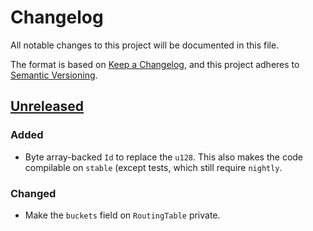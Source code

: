 # Changelog

All notable changes to this project will be documented in this file.

The format is based on [Keep a Changelog](https://keepachangelog.com/en/1.0.0/),
and this project adheres to [Semantic Versioning](https://semver.org/spec/v2.0.0.html).

## [Unreleased]

### Added

- Byte array-backed `Id` to replace the `u128`. This also makes the code compilable on `stable` (except tests, which still require `nightly`.

### Changed

- Make the `buckets` field on `RoutingTable` private.

[unreleased]: https://github.com/niklaslong/kadmium/compare/v0.1.0...HEAD
